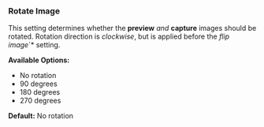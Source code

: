 ### Rotate Image

This setting determines whether the **preview** *and* **capture** images should be rotated. Rotation direction is *clockwise*, but is applied before the *flip image*`* setting.

**Available Options:**
- No rotation
- 90 degrees
- 180 degrees
- 270 degrees

**Default:** No rotation
